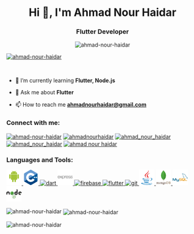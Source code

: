 <h1 align="center">Hi 👋, I'm Ahmad Nour Haidar</h1>
<h3 align="center">Flutter Developer</h3>

<p align="center"> <img src="https://komarev.com/ghpvc/?username=ahmad-nour-haidar&label=Profile%20views&color=0e75b6&style=flat" alt="ahmad-nour-haidar" /> </p>

<p align="left"> <a href="https://github.com/ryo-ma/github-profile-trophy"><img src="https://github-profile-trophy.vercel.app/?username=ahmad-nour-haidar" alt="ahmad-nour-haidar" /></a> </p>

<p align="left"> <a href="https://twitter.com/" target="blank"><img src="https://img.shields.io/twitter/follow/?logo=twitter&style=for-the-badge" alt="" /></a> </p>

- 🌱 I’m currently learning **Flutter, Node.js**

- 💬 Ask me about **Flutter**

- 📫 How to reach me **ahmadnourhaidar@gmail.com**

<h3 align="left">Connect with me:</h3>
<p align="left">
<a href="https://linkedin.com/in/ahmad-nour-haidar" target="blank"><img align="center" src="https://raw.githubusercontent.com/rahuldkjain/github-profile-readme-generator/master/src/images/icons/Social/linked-in-alt.svg" alt="ahmad-nour-haidar" height="30" width="40" /></a>
<a href="https://fb.com/ahmadnourhaidar" target="blank"><img align="center" src="https://raw.githubusercontent.com/rahuldkjain/github-profile-readme-generator/master/src/images/icons/Social/facebook.svg" alt="ahmadnourhaidar" height="30" width="40" /></a>
<a href="https://instagram.com/ahmad_nour_haidar" target="blank"><img align="center" src="https://raw.githubusercontent.com/rahuldkjain/github-profile-readme-generator/master/src/images/icons/Social/instagram.svg" alt="ahmad_nour_haidar" height="30" width="40" /></a>
<a href="https://codeforces.com/profile/ahmad_nour_haidar" target="blank"><img align="center" src="https://raw.githubusercontent.com/rahuldkjain/github-profile-readme-generator/master/src/images/icons/Social/codeforces.svg" alt="ahmad_nour_haidar" height="30" width="40" /></a>
<a href="https://www.leetcode.com/ahmad nour haidar" target="blank"><img align="center" src="https://raw.githubusercontent.com/rahuldkjain/github-profile-readme-generator/master/src/images/icons/Social/leet-code.svg" alt="ahmad nour haidar" height="30" width="40" /></a>
</p>

<h3 align="left">Languages and Tools:</h3>
<p align="left"> <a href="https://developer.android.com" target="_blank" rel="noreferrer"> <img src="https://raw.githubusercontent.com/devicons/devicon/master/icons/android/android-original-wordmark.svg" alt="android" width="40" height="40"/> </a> <a href="https://www.w3schools.com/cpp/" target="_blank" rel="noreferrer"> <img src="https://raw.githubusercontent.com/devicons/devicon/master/icons/cplusplus/cplusplus-original.svg" alt="cplusplus" width="40" height="40"/> </a> <a href="https://dart.dev" target="_blank" rel="noreferrer"> <img src="https://www.vectorlogo.zone/logos/dartlang/dartlang-icon.svg" alt="dart" width="40" height="40"/> </a> <a href="https://expressjs.com" target="_blank" rel="noreferrer"> <img src="https://raw.githubusercontent.com/devicons/devicon/master/icons/express/express-original-wordmark.svg" alt="express" width="40" height="40"/> </a> <a href="https://firebase.google.com/" target="_blank" rel="noreferrer"> <img src="https://www.vectorlogo.zone/logos/firebase/firebase-icon.svg" alt="firebase" width="40" height="40"/> </a> <a href="https://flutter.dev" target="_blank" rel="noreferrer"> <img src="https://www.vectorlogo.zone/logos/flutterio/flutterio-icon.svg" alt="flutter" width="40" height="40"/> </a> <a href="https://git-scm.com/" target="_blank" rel="noreferrer"> <img src="https://www.vectorlogo.zone/logos/git-scm/git-scm-icon.svg" alt="git" width="40" height="40"/> </a> <a href="https://www.java.com" target="_blank" rel="noreferrer"> <img src="https://raw.githubusercontent.com/devicons/devicon/master/icons/java/java-original.svg" alt="java" width="40" height="40"/> </a> <a href="https://www.mongodb.com/" target="_blank" rel="noreferrer"> <img src="https://raw.githubusercontent.com/devicons/devicon/master/icons/mongodb/mongodb-original-wordmark.svg" alt="mongodb" width="40" height="40"/> </a> <a href="https://www.mysql.com/" target="_blank" rel="noreferrer"> <img src="https://raw.githubusercontent.com/devicons/devicon/master/icons/mysql/mysql-original-wordmark.svg" alt="mysql" width="40" height="40"/> </a> <a href="https://nodejs.org" target="_blank" rel="noreferrer"> <img src="https://raw.githubusercontent.com/devicons/devicon/master/icons/nodejs/nodejs-original-wordmark.svg" alt="nodejs" width="40" height="40"/> </a> </p>

<p><img align="left" src="https://github-readme-stats.vercel.app/api/top-langs?username=ahmad-nour-haidar&show_icons=true&locale=en&layout=compact" alt="ahmad-nour-haidar" /></p>

<p>&nbsp;<img align="center" src="https://github-readme-stats.vercel.app/api?username=ahmad-nour-haidar&show_icons=true&locale=en" alt="ahmad-nour-haidar" /></p>

<p><img align="center" src="https://github-readme-streak-stats.herokuapp.com/?user=ahmad-nour-haidar&" alt="ahmad-nour-haidar" /></p>


